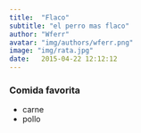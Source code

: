 ```yaml
---
title:  "Flaco"
subtitle: "el perro mas flaco"
author: "Wferr"
avatar: "img/authors/wferr.png"
image: "img/rata.jpg"
date:   2015-04-22 12:12:12
---
```


### Comida favorita
- carne
- pollo

